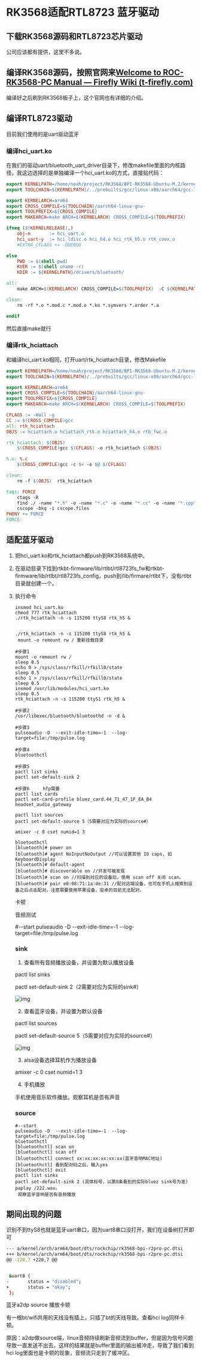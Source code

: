 # RK3568适配RTL8723 蓝牙驱动



## 下载RK3568源码和RTL8723芯片驱动

公司应该都有提供，这里不多说。

## 编译RK3568源码，按照官网来[Welcome to ROC-RK3568-PC Manual — Firefly Wiki (t-firefly.com)](https://wiki.t-firefly.com/zh_CN/ROC-RK3568-PC/index.html)

编译好之后刷到RK3568板子上，这个官网也有详细的介绍。

## 编译RTL8723驱动

目前我们使用的是uart驱动蓝牙

### 编译hci_uart.ko

在我们的驱动uart/bluetooth_uart_driver目录下，修改makefile里面的内核路径，我这边选择的是单独编译一个hci_uart.ko的方式，直接贴代码：

```makefile
export KERNELPATH=/home/noah/project/RK3568/BPI-RK3568-Ubuntu-M.2/kernel
export TOOLCHAIN=${KERNELPATH}/../prebuilts/gcc/linux-x86/aarch64/gcc-linaro-6.3.1-2017.05-x86_64_aarch64-linux-gnu/bin/

export KERNELARCH=arm64
export CROSS_COMPILE=${TOOLCHAIN}/aarch64-linux-gnu-
export TOOLPREFIX=${CROSS_COMPILE}
export MAKEARCH=make ARCH=$(KERNELARCH) CROSS_COMPILE=$(TOOLPREFIX)

ifneq ($(KERNELRELEASE),)
    obj-m       := hci_uart.o
    hci_uart-y  := hci_ldisc.o hci_h4.o hci_rtk_h5.o rtk_coex.o
    #EXTRA_CFLAGS += -DDEBUG

else
    PWD := $(shell pwd)
    KVER := $(shell uname -r)
    KDIR := ${KERNELPATH}/drivers/bluetooth/

all:
    make ARCH=$(KERNELARCH) CROSS_COMPILE=$(TOOLPREFIX)  -C ${KERNELPATH} M=$(PWD) modules

clean:
    rm -rf *.o *.mod.c *.mod.o *.ko *.symvers *.order *.a

endif
```

然后直接make就行

### 编译rtk_hciattach

和编译hci_uart.ko相同，打开uart/rtk_hciattach目录，修改Makefile

```makefile
export KERNELPATH=/home/noah/project/RK3568/BPI-RK3568-Ubuntu-M.2/kernel
export TOOLCHAIN=${KERNELPATH}/../prebuilts/gcc/linux-x86/aarch64/gcc-linaro-6.3.1-2017.05-x86_64_aarch64-linux-gnu/bin/

export KERNELARCH=arm64
export CROSS_COMPILE=${TOOLCHAIN}/aarch64-linux-gnu-
export TOOLPREFIX=${CROSS_COMPILE}
export MAKEARCH=make ARCH=$(KERNELARCH) CROSS_COMPILE=$(TOOLPREFIX)

CFLAGS := -Wall -g
CC := $(CROSS_COMPILE)gcc
all: rtk_hciattach
OBJS := hciattach.o hciattach_rtk.o hciattach_h4.o rtb_fwc.o

rtk_hciattach: $(OBJS)
    $(CROSS_COMPILE)gcc $(CFLAGS) -o rtk_hciattach $(OBJS)

%.o: %.c
    $(CROSS_COMPILE)gcc -c $< -o $@ $(CFLAGS)

clean:
    rm -f $(OBJS)  rtk_hciattach

tags: FORCE
    ctags -R
    find ./ -name "*.h" -o -name "*.c" -o -name "*.cc" -o -name "*.cpp" > cscope.files
    cscope -bkq -i cscope.files
PHONY += FORCE
FORCE:

```



## 适配蓝牙驱动

1. 把hci_uart.ko和rtk_hciattach都push到RK3568系统中。

2. 在驱动目录下找到rtkbt-firmware/lib/rtlbt/rtl8723fs_fw和rtkbt-firmware/lib/rtlbt/rtl8723fs_config，push到/lib/firmare/rtlbt下，没有rtlbt目录就创建一个。

3. 执行命令

   ```shell
   insmod hci_uart.ko
   chmod 777 rtk_hciattach
   ./rtk_hciattach -n -s 115200 ttyS8 rtk_h5 &
   
   
   ./rtk_hciattach -n -s 115200 ttyS8 rtk_h5 &
    mount -o remount rw / 重新挂载目录
   
   #步骤1
   mount -o remount rw /
   sleep 0.5
   echo 0 > /sys/class/rfkill/rfkill0/state
   sleep 0.5
   echo 1 > /sys/class/rfkill/rfkill0/state
   sleep 0.5
   insmod /usr/lib/modules/hci_uart.ko
   sleep 0.5
   rtk_hciattach -n -s 115200 ttyS1 rtk_h5 &
   
   #步骤2
   /usr/libexec/bluetooth/bluetoothd -n -d &
   
   #步骤3
   pulseaudio -D  --exit-idle-time=-1  --log-target=file:/tmp/pulse.log
   
   #步骤4
   bluetoothctl
   
   #步骤5
   pactl list sinks
   pactl set-default-sink 2
   
   #步骤6     hfp需要
   pactl list cards
   pactl set-card-profile bluez_card.44_71_47_1F_EA_B4 headset_audio_gateway
   
   pactl list sources  
   pactl set-default-source 5（5需要对应为实际的source#）
   
   amixer -c 0 cset numid=1 3
   
   bluetoothctl
   [bluetooth]# power on
   [bluetooth]# agent NoInputNoOutput //可以设置其他 IO caps, 如 KeyboardDisplay
   [bluetooth]# default-agent
   [bluetooth]# discoverable on //开发可被发现
   [bluetooth]# scan on //扫描到对应的设备后，使用 scan off 关闭 scan。
   [bluetooth]# pair e0:08:71:1a:de:31 //配对远端设备，也可在手机上搜索到设备之后点击配对，注意需要使用苹果设备，安卓的目前无法配对。
   ```
   
   卡顿
   
   音频测试
   
   #--start
   pulseaudio -D  --exit-idle-time=-1  --log-target=file:/tmp/pulse.log
   
   ### sink
   
   1. 查看所有音频播放设备，并设置为默认播放设备
   
   pactl list sinks
   
   pactl set-default-sink 2（2需要对应为实际的sink#）
   
   ![img](./img/clip_image002-1688381943696-1.jpg)
   
   2. 查看蓝牙设备，并设置为默认设备
   
   pactl list sources
   
   pactl set-default-source 5（5需要对应为实际的source#）
   
   ![img](./img/clip_image004-1688381943696-2.jpg)
   
   3. alsa设备选择耳机作为播放设备
   
   amixer -c 0 cset numid=1 3
   
   4. 手机播放
   
   手机使用音乐软件播放。观察耳机是否有声音
   
   ### source
   
   ```
   #--start
   pulseaudio -D  --exit-idle-time=-1  --log-target=file:/tmp/pulse.log
   bluetoothctl
   [bluetoothctl] scan on
   [bluetoothctl] scan off
   [bluetoothctl] connect xx:xx:xx:xx:xx:xx(蓝牙音响MAC地址)
   [bluetoothctl] 看到配对码之后，输入yes
   [bluetoothctl] exit
   pactl list sinks
   pactl set-default-sink 2 (具体标号，以第8条看到的实际bluez sink号为准)
   paplay /222.wav。
   	观察蓝牙音响是否有音频播放
   
   ```
   
   

## 期间出现的问题

识别不到ttyS8也就是蓝牙uart串口，因为uart8串口没打开，我们在设备树打开即可

```sh
--- a/kernel/arch/arm64/boot/dts/rockchip/rk3568-bpi-r2pro-pc.dtsi
+++ b/kernel/arch/arm64/boot/dts/rockchip/rk3568-bpi-r2pro-pc.dtsi
@@ -220,7 +220,7 @@


 &uart8 {
-       status = "disabled";
+       status = "okay";
 };
```



蓝牙a2dp source 播放卡顿

有一根bt/wifi共用的天线没有插上，只插了bt的天线导致。查看hci log同样卡顿。

原因：a2dp做source端，linux音频持续刷新音频流到buffer，但是因为信号问题导致一直发送不出去，这样的结果就是buffer里面的输出被冲走，导致了我们看到hci log里面也是卡顿的现象，音频流只走到了缓冲区。
